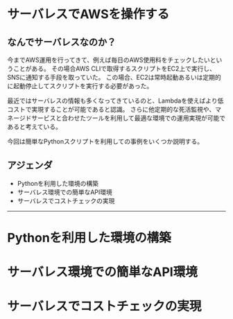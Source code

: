 # サーバレスでAWSを操作する
## なんでサーバレスなのか？

今までAWS運用を行ってきて、例えば毎日のAWS使用料をチェックしたいということがある。
その場合AWS CLIで取得するスクリプトをEC2上で実行し、SNSに通知する手段を取っていた。
この場合、EC2は常時起動あるいは定期的に起動停止してスクリプトを実行する必要があった。

最近ではサーバレスの情報も多くなってきているのと、Lambdaを使えばより低コストで実現することが可能であると認識。
さらに他定期的な死活監視や、マネージドサービスと合わせたツールを利用して最適な環境での運用実現が可能であると考えている。

今回は簡単なPythonスクリプトを利用しての事例をいくつか説明する。

## アジェンダ
- Pythonを利用した環境の構築
- サーバレス環境での簡単なAPI環境
- サーバレスでコストチェックの実現

---
# Pythonを利用した環境の構築
# サーバレス環境での簡単なAPI環境
# サーバレスでコストチェックの実現
